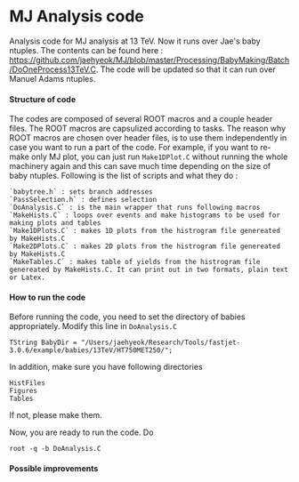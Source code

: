 MJ Analysis code
=== 

Analysis code for MJ analysis at 13 TeV. Now it runs over Jae's baby ntuples. The contents can be found here : https://github.com/jaehyeok/MJ/blob/master/Processing/BabyMaking/Batch/DoOneProcess13TeV.C. The code will be updated so that it can run over Manuel Adams ntuples.

#### Structure of code  

The codes are composed of several ROOT macros and a couple header files. The ROOT macros are capsulized according to tasks. The reason why ROOT macros are chosen over header files, is to use them independently in case you want to run a part of the code. For example, if you want to re-make only MJ plot, you can just run `Make1DPlot.C` without running the whole machinery again and this can save much time depending on the size of baby ntuples. Following is the list of scripts and what they do :

    `babytree.h` : sets branch addresses 
    `PassSelection.h` : defines selection 
    `DoAnalysis.C` : is the main wrapper that runs following macros     
    `MakeHists.C` : loops over events and make histograms to be used for making plots and tables 
    `Make1DPlots.C` : makes 1D plots from the histrogram file genereated by MakeHists.C 
    `Make2DPlots.C` : makes 2D plots from the histrogram file genereated by MakeHists.C 
    `MakeTables.C` : makes table of yields from the histrogram file genereated by MakeHists.C. It can print out in two formats, plain text or Latex. 


#### How to run the code  

Before running the code, you need to set the directory of babies appropriately. Modify this line in `DoAnalysis.C` 

```
TString BabyDir = "/Users/jaehyeok/Research/Tools/fastjet-3.0.6/example/babies/13TeV/HT750MET250/";
```

In addition, make sure you have following directories 

```
HistFiles
Figures
Tables
```

If not, please make them. 

Now, you are ready to run the code. Do 

```
root -q -b DoAnalysis.C
```

#### Possible improvements 

